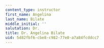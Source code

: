 ```yaml
---
content_type: instructor
first_name: Angelina
last_name: Bilate
middle_initial: ''
salutation: Dr.
title: Dr. Angelina Bilate
uid: 5d82fbf6-cbe8-c982-77e0-a7a84fcddcc7
---
```


